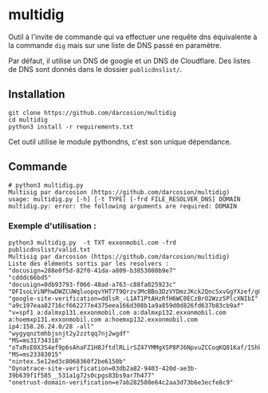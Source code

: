 # multidig
Outil à l'invite de commande qui va effectuer une requête dns équivalente à la commande `dig` mais sur une liste de DNS passé en paramètre.

Par défaut, il utilise un DNS de google et un DNS de Cloudflare.
Des listes de DNS sont donnés dans le dossier `publicdnslist/`.

## Installation

```
git clone https://github.com/darcosion/multidig
cd multidig
python3 install -r requirements.txt
```

Cet outil utilise le module pythondns, c'est son unique dépendance.

## Commande 

```
# python3 multidig.py
Multisig par darcosion (https://github.com/darcosion/multidig)
usage: multidig.py [-h] [-t TYPE] [-frd FILE_RESOLVER_DNS] DOMAIN
multidig.py: error: the following arguments are required: DOMAIN
```

### Exemple d'utilisation : 

```
python3 multidig.py  -t TXT exxonmobil.com -frd publicdnslist/valid.txt
Multisig par darcosion (https://github.com/darcosion/multidig)
Liste des éléments sortis par les resolvers :
"docusign=288e0f5d-82f0-41da-a809-b3853080b9e7"
"cdddc66bd5"
"docusign=0db93793-f066-48ad-a763-c88fa025923c"
"DFIsoLViNPhwDWZCUWqluopqvYHT7T9Qrzv3McBBo3DzVYDmzJKck2QncSxvGgYXzef/g0giB4fPLUXoecdn5Q=="
"google-site-verification=ddlsR_-L1AT1PtAHzRfH6WC0ECzBrO2Wzz5PlcXNIbI"
"a9c197eaa82716cf662277e4375eea166d308b1a9a859d0d826fd637b83cb9af"
"v=spf1 a:dalmxp131.exxonmobil.com a:dalmxp132.exxonmobil.com a:hoemxp131.exxonmobil.com a:hoemxp132.exxonmobil.com ip4:158.26.24.0/28 -all"
"wygyqnztmhbjsnjt2y2zztqq7nj2wgdf"
"MS=ms31734318"
"oTxRsE0X3S4ef9p6sAhaFZ1H8JftdlRLirSZ47YMMgXSP8PJ6NpvuZCCoqKQ81Kaf/IShkobCSXIZYs3wtQ/gw=="
"MS=ms23383015"
"nintex.5e12ed3c8068360f2be6150b"
"Dynatrace-site-verification=03db2a82-9403-420d-ae3b-39b639f1f585__531a1g72s0cpgs83bs9ar7h477"
"onetrust-domain-verification=e7ab282580e64c2aa3d73b6e3ecfe8c9"
```
